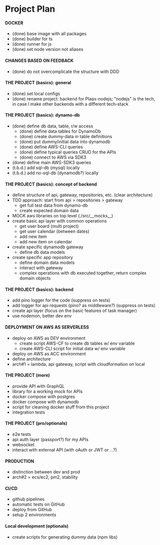 # Project Plan

#### DOCKER
- (done) base image with all packages
- (done) builder for ts
- (done) runner for js
- (done) set node version not aliases

#### CHANGES BASED ON FEEDBACK
- (done) do not overcomplicate the structure with DDD

#### THE PROJECT (basics): general
- (done) set local configs
- (done) rename project: backend for Plaax-nodejs; "nodejs" is the tech, 
         in case I make other backends with a different tech-stack

#### THE PROJECT (basics): dynamo-db
- (done) define db data, table, r/w access
  - (done) define data tables for DynamoDb
  - (done) create dummy-data in table definitions
  - (done) put dummy/initial data into dynamodb
  - (done) define AWS-CLI queries
  - (done) define typical queries CRUD for the APIs
  - (done) connect to AWS via SDK3
- (done) define main AWS-SDK3 queries
- (t.b.d.) add sql-db (mysql) locally
- (t.b.d.) add no-sql-db (dynamodb?) locally

#### THE PROJECT (basics): concept of backend
- define structure of api, gateway, repositories, etc. (clear architecture)
- TDD approach: start from api > repositories > gateway
  - get full test data from dynamo-db
  - create expected domain data
- MOCK aws libraries on top level (./src/_\_mocks__)
- create basic api layer with common operations
  - get user board (multi project)
  - get user calendar (between dates)
  - add new item
  - add new item on calendar
- create specific dynamodb gateway
  - define db data models
- create specific app repository
  - define domain data models
  - interact with gateway
  - complex operations with db executed together, return complex domain objects

#### THE PROJECT (basics): backend
- add pino logger for the code (suppress on tests)
- add logger for api requests (pino? as middleware?) (suppress on tests)
- create api layer (focus on the basic features of task manager)
- use nodemon, better dev env

#### DEPLOYMENT ON AWS AS SERVERLESS
- deploy on AWS as DEV environment
  - create script AWS-CF to create db tables w/ env variable
  - create AWS-CLI script for initial data w/ env variable
- deploy on AWS as ACC environment
- define architecture
- arch#1 = lambda, api gateway, script with cloudformation on local

#### THE PROJECT (more)
- provide API with GraphQL
- library for a working mock for APIs
- docker compose with postgres
- docker compose with dynamodb
- script for cleaning docker stuff from this project
- integration tests

#### THE PROJECT (pro/optionals)
- e2e tests
- api auth layer (passport?) for my APIs
- websocket
- interact with external API (with oAuth or JWT or ...?)

#### PRODUCTION
- distinction between dev and prod
- arch#2 = ecs/ec2, pm2, stability

#### CI/CD
- github pipelines
- automatic tests on GitHub
- deploy from GitHub
- setup 2 environments

#### Local development (optionals)
- create scripts for generating dummy data (npm libs)
